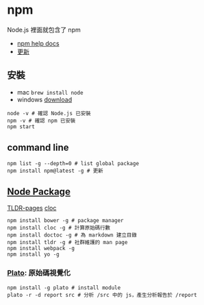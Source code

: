 # npm

Node.js 裡面就包含了 npm

- [npm help docs](https://docs.npmjs.com/)
- [更新](https://www.npmjs.com/get-npm)

## 安裝

- mac `brew install node`
- windows [download](https://nodejs.org/en/download/)

```shell
node -v # 確認 Node.js 已安裝
npm -v # 確認 npm 已安裝
npm start
```

## command line

```=shell
npm list -g --depth=0 # list global package
npm install npm@latest -g # 更新
```

## [Node Package](https://www.npmjs.com/)

[TLDR-pages](https://www.npmjs.com/package/tldr)
[cloc](https://www.npmjs.com/package/cloc)

```shell
npm install bower -g # package manager
npm install cloc -g # 計算原始碼行數
npm install doctoc -g # 為 markdown 建立目錄
npm install tldr -g # 社群維護的 man page
npm install webpack -g
npm install yo -g
```

### [Plato](https://github.com/es-analysis/plato): 原始碼視覺化

```shell
npm install -g plato # install module
plato -r -d report src # 分析 /src 中的 js，產生分析報告於 /report 
```